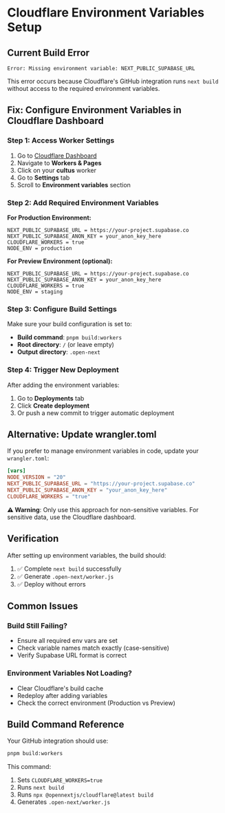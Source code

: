 # Cloudflare Environment Variables Setup

## Current Build Error
```
Error: Missing environment variable: NEXT_PUBLIC_SUPABASE_URL
```

This error occurs because Cloudflare's GitHub integration runs `next build` without access to the required environment variables.

## Fix: Configure Environment Variables in Cloudflare Dashboard

### Step 1: Access Worker Settings
1. Go to [Cloudflare Dashboard](https://dash.cloudflare.com)
2. Navigate to **Workers & Pages**
3. Click on your **cultus** worker
4. Go to **Settings** tab
5. Scroll to **Environment variables** section

### Step 2: Add Required Environment Variables

**For Production Environment:**
```
NEXT_PUBLIC_SUPABASE_URL = https://your-project.supabase.co
NEXT_PUBLIC_SUPABASE_ANON_KEY = your_anon_key_here
CLOUDFLARE_WORKERS = true
NODE_ENV = production
```

**For Preview Environment (optional):**
```
NEXT_PUBLIC_SUPABASE_URL = https://your-project.supabase.co
NEXT_PUBLIC_SUPABASE_ANON_KEY = your_anon_key_here
CLOUDFLARE_WORKERS = true
NODE_ENV = staging
```

### Step 3: Configure Build Settings

Make sure your build configuration is set to:
- **Build command**: `pnpm build:workers`
- **Root directory**: `/` (or leave empty)
- **Output directory**: `.open-next`

### Step 4: Trigger New Deployment

After adding the environment variables:
1. Go to **Deployments** tab
2. Click **Create deployment**
3. Or push a new commit to trigger automatic deployment

## Alternative: Update wrangler.toml

If you prefer to manage environment variables in code, update your `wrangler.toml`:

```toml
[vars]
NODE_VERSION = "20"
NEXT_PUBLIC_SUPABASE_URL = "https://your-project.supabase.co"
NEXT_PUBLIC_SUPABASE_ANON_KEY = "your_anon_key_here"
CLOUDFLARE_WORKERS = "true"
```

**⚠️ Warning**: Only use this approach for non-sensitive variables. For sensitive data, use the Cloudflare dashboard.

## Verification

After setting up environment variables, the build should:
1. ✅ Complete `next build` successfully
2. ✅ Generate `.open-next/worker.js`
3. ✅ Deploy without errors

## Common Issues

### Build Still Failing?
- Ensure all required env vars are set
- Check variable names match exactly (case-sensitive)
- Verify Supabase URL format is correct

### Environment Variables Not Loading?
- Clear Cloudflare's build cache
- Redeploy after adding variables
- Check the correct environment (Production vs Preview)

## Build Command Reference

Your GitHub integration should use:
```bash
pnpm build:workers
```

This command:
1. Sets `CLOUDFLARE_WORKERS=true`
2. Runs `next build`
3. Runs `npx @opennextjs/cloudflare@latest build`
4. Generates `.open-next/worker.js` 